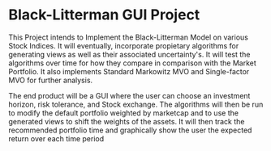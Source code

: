 Black-Litterman GUI Project
===========

This Project intends to Implement the Black-Litterman Model on various Stock Indices. It will eventually, incorporate propietary algorithms for generating views as well as their associated uncertainty's. It will test the algorithms over time for how they compare in comparison with the Market Portfolio. It also implements Standard Markowitz MVO and Single-factor MVO for further analysis.

The end product will be a GUI where the user can choose an investment horizon, risk tolerance, and Stock exchange. The algorithms will then be run to modify the default portfolio weighted by marketcap and to use the generated views to shift the weights of the assets. It will then track the recommended portfolio time and graphically show the user the expected return over each time period
